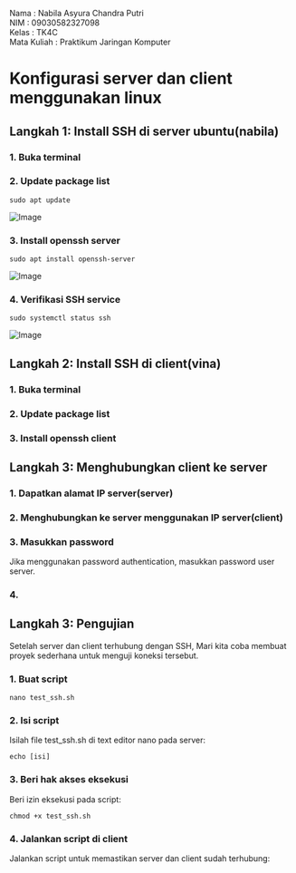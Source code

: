 Nama : Nabila Asyura Chandra Putri <br>
NIM : 09030582327098 <br>
Kelas : TK4C <br>
Mata Kuliah : Praktikum Jaringan Komputer <br>

# Konfigurasi server dan client menggunakan linux
## Langkah 1: Install SSH di server ubuntu(nabila)
### 1. Buka terminal
### 2. Update package list
```
sudo apt update
```
![Image](https://github.com/user-attachments/assets/e9fdf0ea-6d45-4bf1-8789-0cf8a6881352)
### 3. Install openssh server
```
sudo apt install openssh-server
```
![Image](https://github.com/user-attachments/assets/e7b4b552-c4a5-4b11-b202-f4369eb7fffc)
### 4. Verifikasi SSH service
```
sudo systemctl status ssh
```
![Image](https://github.com/user-attachments/assets/80a0550a-ce9d-4e42-8617-4b80bfffc65f)

## Langkah 2: Install SSH di client(vina)
### 1. Buka terminal
### 2. Update package list
### 3. Install openssh client

## Langkah 3: Menghubungkan client ke server
### 1. Dapatkan alamat IP server(server)
### 2. Menghubungkan ke server menggunakan IP server(client)
### 3. Masukkan password
Jika menggunakan password authentication, masukkan password user server.
### 4. 

## Langkah 3: Pengujian
Setelah server dan client terhubung dengan SSH, Mari kita coba membuat proyek sederhana untuk menguji koneksi tersebut.
### 1. Buat script
```
nano test_ssh.sh
```
### 2. Isi script
Isilah file test_ssh.sh di text editor nano pada server:
```
echo [isi]
```
### 3. Beri hak akses eksekusi
Beri izin eksekusi pada script:
```
chmod +x test_ssh.sh
```
### 4. Jalankan script di client
Jalankan script untuk memastikan server dan client sudah terhubung:
